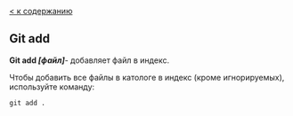 [< к содержанию](readme.md)

## Git add

**Git add *[файл]***- добавляет файл в индекс.

Чтобы добавить все файлы в катологе в индекс (кроме игнорируемых), используйте команду:

```git add .```